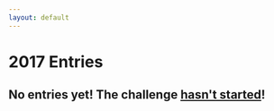 ```yaml
---
layout: default
---
```


# 2017 Entries

## No entries yet! The challenge [hasn't started]({{site.baseurl}}/2017details)!
